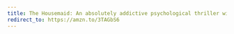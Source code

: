 ```yaml
---
title: The Housemaid: An absolutely addictive psychological thriller with a jaw-dropping twist
redirect_to: https://amzn.to/3TAGbS6
---
```

